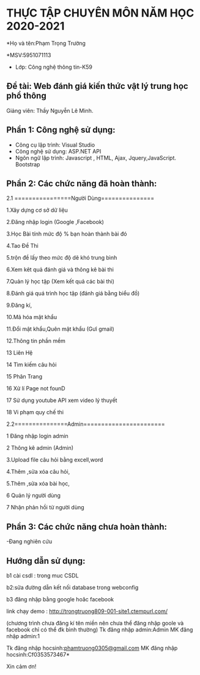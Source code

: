 # THỰC TẬP CHUYÊN MÔN NĂM HỌC 2020-2021
*Họ và tên:Phạm Trọng Trường

*MSV:5951071113     
* Lớp: Công nghệ thông tin-K59

## Đề tài: Web đánh giá kiến thức vật lý trung học phổ thông
Giảng viên: Thầy Nguyễn Lê Minh. 

## Phần 1: Công nghệ sử dụng:
-	Công cụ lập trình: Visual Studio
-	Công nghệ sử dụng: ASP.NET API
-	Ngôn ngữ lập trình:  Javascript , HTML, Ajax, Jquery,JavaScript. Bootstrap

## Phần 2: Các chức năng đã hoàn thành:
2.1 ================Người Dùng===============
 
1.Xây dựng cơ sở dữ liệu

2.Đăng nhập login (Google ,Facebook) 

3.Học Bài tính mức độ % bạn hoàn thành bài đó

4.Tao Đề Thi

5.trộn đề lấy theo mức độ dẽ khó trung bình 

6.Xem kêt quả đánh giá và thông kê bài thi

7.Quản lý học tập (Xem kết quả các bài thi)

8.Đánh giá quá trình học tập (đánh giá bằng biểu đồ)

9.Đăng kí,

10.Mã hóa mật khẩu 

11.Đổi mật khẩu,Quên mật khẩu (Gưỉ gmail)  

12.Thông tin phần mềm

13 Liên Hệ

14 Tìm kiếm câu hỏi

15 Phân Trang 

16 Xử lí Page not founD

17 Sử dụng youtube API xem video lý thuyết

18 Vi phạm quy chế thi



2.2===============Admin=======================

1 Đăng nhập login admin

2 Thông kê admin (Admin)

3.Upload file câu hỏi bằng excell,word 

4.Thêm ,sửa xóa câu hỏi,

5.Thêm ,sửa xóa bài học,

6 Quản lý người dùng 

7 Nhận phản hồi từ người dùng 

## Phần 3: Các chức năng chưa hoàn thành:

-Đang nghiên cứu 

## Hướng dẫn sử dụng:
b1 cài csdl : trong muc CSDL

b2:sữa đường dẫn kết nối database trong webconfig

b3 đăng nhập bằng google hoăc facebook 

link chạy demo : http://trongtruong809-001-site1.ctempurl.com/ 

(chương trình chưa đăng kí tên miền nên chưa thể đăng nhập goole và facebook
chỉ có thể đk bình thường)
Tk đăng nhập admin:Admin
MK đăng nhập admin:1

Tk đăng nhập hocsinh:phamtruong0305@gmail.com
MK đăng nhập hocsinh:Cf0353573467*


Xin cảm ơn!
